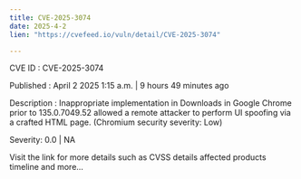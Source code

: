 ```yaml
---
title: CVE-2025-3074
date: 2025-4-2
lien: "https://cvefeed.io/vuln/detail/CVE-2025-3074"

---
```


CVE ID : CVE-2025-3074

Published :  April 2
2025
1:15 a.m. | 9 hours
49 minutes ago

Description : Inappropriate implementation in Downloads in Google Chrome prior to 135.0.7049.52 allowed a remote attacker to perform UI spoofing via a crafted HTML page. (Chromium security severity: Low)

Severity: 0.0 | NA

Visit the link for more details
such as CVSS details
affected products
timeline
and more...
